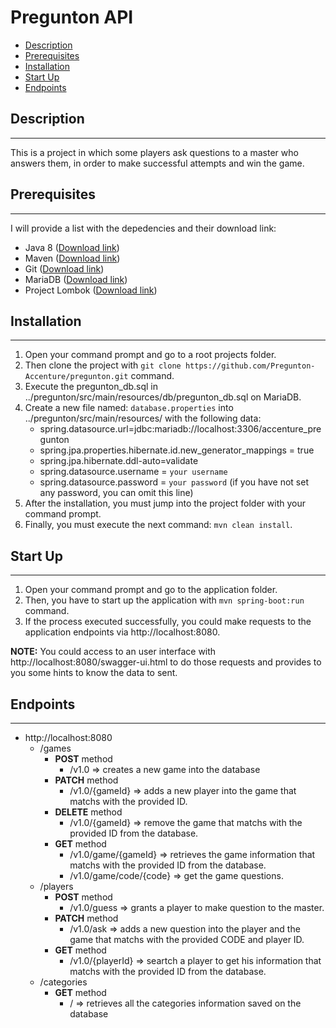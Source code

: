 # Pregunton API
* [Description](#description)
* [Prerequisites](#prerequisites)
* [Installation](#installation)
* [Start Up](#start-up)
* [Endpoints](#endpoints)

## Description
___
This is a project in which some players ask questions to a master who answers them, in order to make successful attempts and win the game.

## Prerequisites
___
I will provide a list with the depedencies and their download link:
* Java 8 ([Download link](https://www.java.com/es/download/))
* Maven ([Download link](https://maven.apache.org/))
* Git ([Download link](https://git-scm.com/downloads))
* MariaDB ([Download link](https://downloads.mariadb.org/))
* Project Lombok ([Download link](https://projectlombok.org/download))

## Installation
___
1. Open your command prompt and go to a root projects folder.
2. Then clone the project with ```git clone https://github.com/Pregunton-Accenture/pregunton.git``` command.
3. Execute the pregunton_db.sql in ../pregunton/src/main/resources/db/pregunton_db.sql on MariaDB.
4. Create a new file named: ```database.properties``` into ../pregunton/src/main/resources/ with the following data:
    * spring.datasource.url=jdbc:mariadb://localhost:3306/accenture_pregunton
    * spring.jpa.properties.hibernate.id.new_generator_mappings = true
    * spring.jpa.hibernate.ddl-auto=validate
    * spring.datasource.username = ```your username```
    * spring.datasource.password = ```your password``` (if you have not set any password, you can omit this line)
5. After the installation, you must jump into the project folder with your command prompt.
6. Finally, you must execute the next command: ```mvn clean install```.

## Start Up
___
1. Open your command prompt and go to the application folder.
2. Then, you have to start up the application with ```mvn spring-boot:run``` command.
3. If the process executed successfully, you could make requests to the application endpoints via http://localhost:8080.

**NOTE:** You could access to an user interface with http://localhost:8080/swagger-ui.html to do those requests and provides to you some hints to know the data to sent.

## Endpoints
___
* http://localhost:8080
  * /games
    * __POST__ method
      * /v1.0 => creates a new game into the database
    * __PATCH__ method
      * /v1.0/{gameId} => adds a new player into the game that matchs with the provided ID.
    * __DELETE__ method
      * /v1.0/{gameId} => remove the game that matchs with the provided ID from the database.
    * __GET__ method
      * /v1.0/game/{gameId} => retrieves the game information that matchs with the provided ID from the database.
      * /v1.0/game/code/{code} => get the game questions.
  * /players
    * __POST__ method
      * /v1.0/guess => grants a player to make question to the master.
    * __PATCH__ method
      * /v1.0/ask => adds a new question into the player and the game that matchs with the provided CODE and player ID.
    * __GET__ method
      * /v1.0/{playerId} => seartch a player to get his information that matchs with the provided ID from the database.
  * /categories
    * __GET__ method
      * / => retrieves all the categories information saved on the database